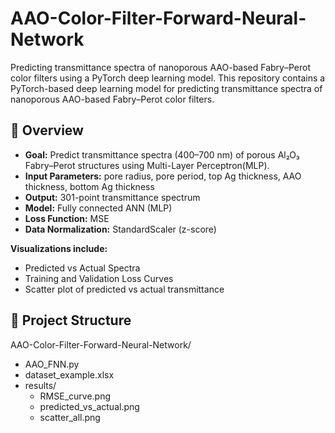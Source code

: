 # AAO-Color-Filter-Forward-Neural-Network
Predicting transmittance spectra of nanoporous AAO-based Fabry–Perot color filters using a PyTorch deep learning model.
This repository contains a PyTorch-based deep learning model for predicting transmittance spectra of nanoporous AAO-based Fabry–Perot color filters.

## 🔬 Overview
- **Goal:** Predict transmittance spectra (400–700 nm) of porous Al₂O₃ Fabry–Perot structures using Multi-Layer Perceptron(MLP).
- **Input Parameters:** pore radius, pore period, top Ag thickness, AAO thickness, bottom Ag thickness  
- **Output:** 301-point transmittance spectrum  
- **Model:** Fully connected ANN (MLP)
- **Loss Function:** MSE  
- **Data Normalization:** StandardScaler (z-score)

**Visualizations include:**
- Predicted vs Actual Spectra  
- Training and Validation Loss Curves  
- Scatter plot of predicted vs actual transmittance  

## 📁 Project Structure
AAO-Color-Filter-Forward-Neural-Network/
- AAO_FNN.py
- dataset_example.xlsx
- results/
  - RMSE_curve.png
  - predicted_vs_actual.png
  - scatter_all.png
